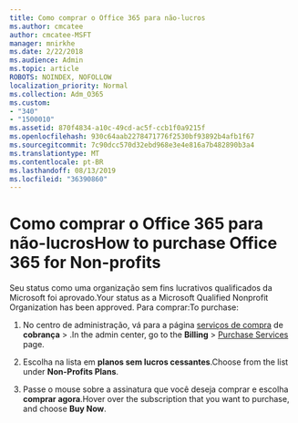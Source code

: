 ```yaml
---
title: Como comprar o Office 365 para não-lucros
ms.author: cmcatee
author: cmcatee-MSFT
manager: mnirkhe
ms.date: 2/22/2018
ms.audience: Admin
ms.topic: article
ROBOTS: NOINDEX, NOFOLLOW
localization_priority: Normal
ms.collection: Adm_O365
ms.custom:
- "340"
- "1500010"
ms.assetid: 870f4834-a10c-49cd-ac5f-ccb1f0a9215f
ms.openlocfilehash: 930c64aab2278471776f2530bf93892b4afb1f67
ms.sourcegitcommit: 7c90dcc570d32ebd968e3e4e816a7b482890b3a4
ms.translationtype: MT
ms.contentlocale: pt-BR
ms.lasthandoff: 08/13/2019
ms.locfileid: "36390860"
---
```

# <a name="how-to-purchase-office-365-for-non-profits"></a><span data-ttu-id="7882a-102">Como comprar o Office 365 para não-lucros</span><span class="sxs-lookup"><span data-stu-id="7882a-102">How to purchase Office 365 for Non-profits</span></span>

<span data-ttu-id="7882a-103">Seu status como uma organização sem fins lucrativos qualificados da Microsoft foi aprovado.</span><span class="sxs-lookup"><span data-stu-id="7882a-103">Your status as a Microsoft Qualified Nonprofit Organization has been approved.</span></span> <span data-ttu-id="7882a-104">Para comprar:</span><span class="sxs-lookup"><span data-stu-id="7882a-104">To purchase:</span></span>
  
1. <span data-ttu-id="7882a-105">No centro de administração, vá para a página [serviços de compra](https://go.microsoft.com/fwlink/p/?linkid=868433) de **cobrança** \> .</span><span class="sxs-lookup"><span data-stu-id="7882a-105">In the admin center, go to the **Billing** \> [Purchase Services](https://go.microsoft.com/fwlink/p/?linkid=868433) page.</span></span>

2. <span data-ttu-id="7882a-106">Escolha na lista em **planos sem lucros cessantes**.</span><span class="sxs-lookup"><span data-stu-id="7882a-106">Choose from the list under **Non-Profits Plans**.</span></span>

3. <span data-ttu-id="7882a-107">Passe o mouse sobre a assinatura que você deseja comprar e escolha **comprar agora**.</span><span class="sxs-lookup"><span data-stu-id="7882a-107">Hover over the subscription that you want to purchase, and choose **Buy Now**.</span></span>